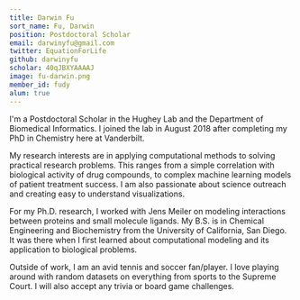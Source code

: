 ```yaml
---
title: Darwin Fu
sort_name: Fu, Darwin
position: Postdoctoral Scholar
email: darwinyfu@gmail.com
twitter: EquationForLife
github: darwinyfu
scholar: 40qJBXYAAAAJ
image: fu-darwin.png
member_id: fudy
alum: true
---
```


I'm a Postdoctoral Scholar in the Hughey Lab and the Department of Biomedical Informatics. I joined the lab in August 2018 after completing my PhD in Chemistry here at Vanderbilt.

My research interests are in applying computational methods to solving practical research problems. This ranges from a simple correlation with biological activity of drug compounds, to complex machine learning models of patient treatment success. I am also passionate about science outreach and creating easy to understand visualizations. 

For my Ph.D. research, I worked with Jens Meiler on modeling interactions between proteins and small molecule ligands. My B.S. is in Chemical Engineering and Biochemistry from the University of California, San Diego. It was there when I first learned about computational modeling and its application to biological problems. 

Outside of work, I am an avid tennis and soccer fan/player. I love playing around with random datasets on everything from sports to the Supreme Court. I will also accept any trivia or board game challenges.
